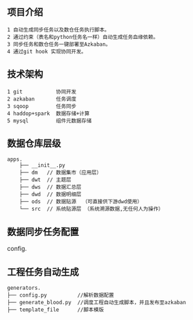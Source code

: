 ## 项目介绍
```
1 自动生成同步任务以及数仓任务执行脚本。
2 通过约束（表名和python任务名一样）自动生成任务血缘依赖。
3 同步任务和数仓任务一键部署至Azkaban。
4 通过git hook 实现协同开发。
```

## 技术架构
```
1 git           协同开发
2 azkaban       任务调度
3 sqoop         任务同步
4 haddop+spark  数据存储+计算
5 mysql         组件元数据存储
```

## 数据仓库层级

```
apps.
    ├── __init__.py
    ├── dm   // 数据集市（应用层）
    ├── dwt  // 主题层
    ├── dws  // 数据汇总层
    ├── dwd  // 数据明细层
    ├── ods  // 数据贴源  （可直接供下游dwd使用）
    └── src  // 系统贴源层 （系统溯源数据,无任何人为操作）
```

## 数据同步任务配置
config.

## 工程任务自动生成

```
generators.
├── config.py          //解析数据配置
├── generate_blood.py  //调度工程自动生成脚本，并且发布至azkaban
├── template_file      //脚本模版
```

